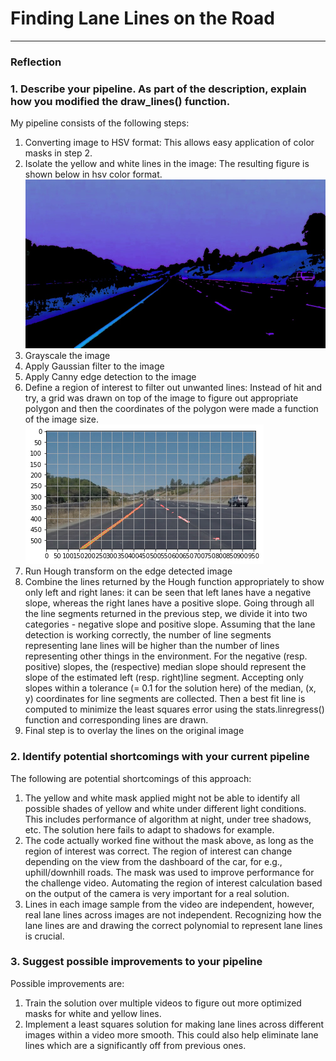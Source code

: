 # **Finding Lane Lines on the Road** 

[//]: # (Image References)

[image1]: ./masked_image.jpg
[image2]: ./grid.png

---

### Reflection

### 1. Describe your pipeline. As part of the description, explain how you modified the draw_lines() function.

My pipeline consists of the following steps:
1. Converting image to HSV format: This allows easy application of color masks in step 2.
2. Isolate the yellow and white lines in the image: The resulting figure is shown below in hsv color format.
![alt text][image1]
3. Grayscale the image
4. Apply Gaussian filter to the image
5. Apply Canny edge detection to the image
6. Define a region of interest to filter out unwanted lines: Instead of hit and try, a grid was drawn on top of the image to figure out appropriate polygon and then the coordinates of the polygon were made a function of the image size. 
![alt text][image2]
7. Run Hough transform on the edge detected image
8. Combine the lines returned by the Hough function appropriately to show only left and right lanes: it can be seen that left lanes have a negative slope, whereas the right lanes have a positive slope. Going through all the line segments returned in the previous step, we divide it into two categories - negative slope and positive slope. Assuming that the lane detection is working correctly, the number of line segments representing lane lines will be higher than the number of lines representing other things in the environment. For the negative (resp. positive) slopes, the (respective) median slope should represent the slope of the estimated left (resp. right)line segment. Accepting only slopes within a tolerance (= 0.1 for the solution here) of the median, (x, y) coordinates for line segments are collected. Then a best fit line is computed to minimize the least squares error using the stats.linregress() function and corresponding lines are drawn.
9. Final step is to overlay the lines on the original image




### 2. Identify potential shortcomings with your current pipeline


The following are potential shortcomings of this approach:
1. The yellow and white mask applied might not be able to identify all possible shades of yellow and white under different light conditions. This includes performance of algorithm at night, under tree shadows, etc. The solution here fails to adapt to shadows for example.
2. The code actually worked fine without the mask above, as long as the region of interest was correct. The region of interest can change depending on the view from the dashboard of the car, for e.g., uphill/downhill roads. The mask was used to improve performance for the challenge video. Automating the region of interest calculation based on the output of the camera is very important for a real solution.
3. Lines in each image sample from the video are independent, however, real lane lines across images are not independent. Recognizing how the lane lines are and drawing the correct polynomial to represent lane lines is crucial.


### 3. Suggest possible improvements to your pipeline

Possible improvements are:
1. Train the solution over multiple videos to figure out more optimized masks for white and yellow lines.
2. Implement a least squares solution for making lane lines across different images within a video more smooth. This could also help eliminate lane lines which are a significantly off from previous ones.

